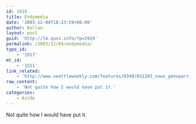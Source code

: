 ```yaml
---
id: 1919
title: Endymedia
date: '2003-12-04T18:23:59+00:00'
author: Kellan
layout: post
guid: 'http://lm.quxx.info/?p=1919'
permalink: /2003/12/04/endymedia/
typo_id:
    - '1917'
mt_id:
    - '1511'
link_related:
    - 'http://www.seattleweekly.com/features/0349/031203_news_geovparrish.php'
raw_content:
    - 'Not quite how I would have put it.'
categories:
    - Aside
---
```


Not quite how I would have put it.